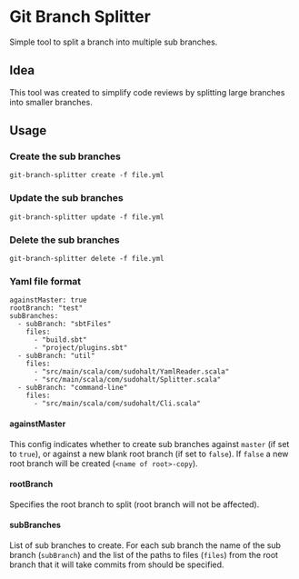 # Git Branch Splitter

Simple tool to split a branch into multiple sub branches.

## Idea

This tool was created to simplify code reviews by splitting large branches into smaller branches.

## Usage 

### Create the sub branches
```git-branch-splitter create -f file.yml```


### Update the sub branches
```git-branch-splitter update -f file.yml```

### Delete the sub branches
```git-branch-splitter delete -f file.yml```

### Yaml file format

```
againstMaster: true
rootBranch: "test" 
subBranches:
  - subBranch: "sbtFiles"
    files: 
      - "build.sbt"
      - "project/plugins.sbt"  
  - subBranch: "util"
    files:
      - "src/main/scala/com/sudohalt/YamlReader.scala"
      - "src/main/scala/com/sudohalt/Splitter.scala"
  - subBranch: "command-line"
    files:
      - "src/main/scala/com/sudohalt/Cli.scala"
```

#### againstMaster

This config indicates whether to create sub branches against `master` (if set to `true`), or against a new blank root branch (if set to `false`).  If `false` a new root branch will be created (`<name of root>-copy`).

#### rootBranch

Specifies the root branch to split (root branch will not be affected).

#### subBranches

List of sub branches to create.  For each sub branch the name of the sub branch (`subBranch`) and the list of the paths to files (`files`) from the root branch that it will take commits from should be specified.

